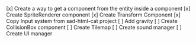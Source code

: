 [x] Create a way to get a component from the entity inside a component
[x] Create SpriteRenderer component
[x] Create Transform Component
[x] Copy Input system from sad-html-cat project
[ ] Add gravity
[ ] Create CollisionBox component
[ ] Create Tilemap
[ ] Create sound manager
[ ] Create UI manager
